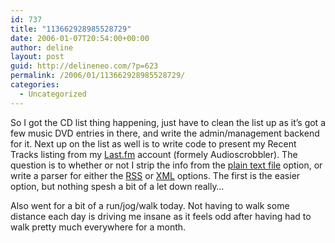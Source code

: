 ```yaml
---
id: 737
title: "113662928985528729"
date: 2006-01-07T20:54:00+00:00
author: deline
layout: post
guid: http://delineneo.com/?p=623
permalink: /2006/01/113662928985528729/
categories:
  - Uncategorized
---
```

So I got the CD list thing happening, just have to clean the list up as it&#8217;s got a few music DVD entries in there, and write the admin/management backend for it. Next up on the list as well is to write code to present my Recent Tracks listing from my [Last.fm](http://www.last.fm/user/deline/) account (formely Audioscrobbler). The question is to whether or not I strip the info from the [plain text file](http://ws.audioscrobbler.com/1.0/user/deline/recenttracks.txt) option, or write a parser for either the [RSS](http://ws.audioscrobbler.com/1.0/user/deline/recenttracks.rss) or [XML](http://ws.audioscrobbler.com/1.0/user/deline/recenttracks.xml) options. The first is the easier option, but nothing spesh a bit of a let down really&#8230;

Also went for a bit of a run/jog/walk today. Not having to walk some distance each day is driving me insane as it feels odd after having had to walk pretty much everywhere for a month.